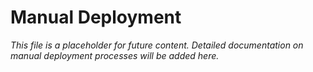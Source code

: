 # Manual Deployment

*This file is a placeholder for future content. Detailed documentation on manual deployment processes will be added here.*
